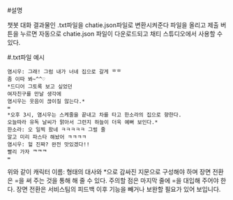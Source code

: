 #설명

챗봇 대화 결과물인 .txt파일을 chatie.json파일로 변환시켜준다
파일을 올리고 제출 버튼을 누르면 자동으로 chatie.json 파일이 다운로드되고 채티 스튜디오에서 사용할 수 있다.

#.txt파일 예시

```
염시우: 그래! 그럼 내가 너네 집으로 갈게 ᄒᄒ
좀 이따 봐~^^♡
*드디어 그토록 보고 싶었던
여자친구를 만날 생각에
염시우는 웃음이 끊이질 않는다.*
=
*오후 3시, 염시우는 스케줄을 끝내고 차를 타고 한소라의 집으로 향한다.
오늘따라 유독 날씨가 맑아서 그런지 하늘이 더욱 예뻐 보인다.*
한소라: 오 일찍 왔네 ㅋㅋㅋㅋㅋ 그럴 줄
알고 미리 파스타 해놨어 ㅋㅋㅋㅋ
염시우: 헐 진짜? 완전 맛있겠다!!
빨리 가자 ᄏᄏᄏ
=
```


위와 같이 캐릭터 이름: 형태의 대사와 *으로 감싸진 지문으로 구성해야 하며 장면 전환은 =을 써 주는 것을 통해 해 줄 수 있다. 주의할 점은 마지막 줄에 =을 대입해 주어야 한다. 장면 전환은 서비스팀의 피드백 이후 기능을 빼거나 보완할 필요가 있어 보입니다.
